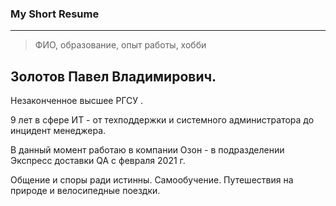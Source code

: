 ### My Short Resume
------------
> ФИО, образование, опыт работы, хобби

## Золотов Павел Владимирович.

Незаконченное высшее РГСУ .

9 лет в сфере ИТ - от техподдержки и системного администратора до инцидент менеджера.

В данный момент работаю в компании Озон - в подразделении Экспресс доставки QA c февраля 2021 г.

Общение и споры ради истинны. Самообучение. Путешествия на природе и велосипедные поездки.
